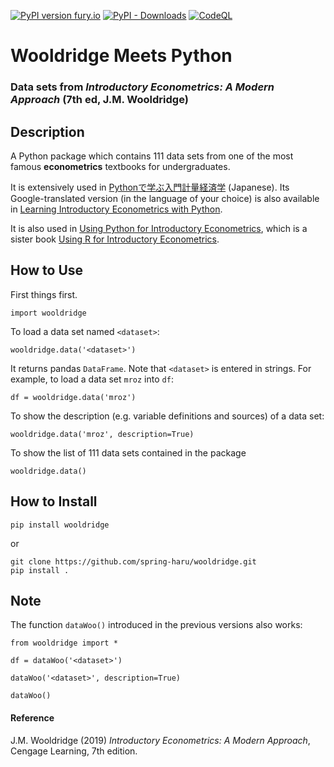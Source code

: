 [![PyPI version fury.io](https://badge.fury.io/py/wooldridge.svg)](https://pypi.python.org/pypi/wooldridge/)
[![PyPI - Downloads](https://img.shields.io/pypi/dm/wooldridge)](https://pypi.python.org/pypi/wooldridge/)
[![CodeQL](https://github.com/spring-haru/wooldridge/actions/workflows/codeql-analysis.yml/badge.svg)](https://github.com/spring-haru/wooldridge/actions?query=workflow%codeql-analysis)

# Wooldridge Meets Python
### Data sets from _Introductory Econometrics: A Modern Approach_ (7th ed, J.M. Wooldridge)

## Description
A Python package which contains 111 data sets from one of the most famous **econometrics** textbooks for undergraduates.

It is extensively used in [Pythonで学ぶ入門計量経済学](https://py4etrics.github.io) (Japanese). Its Google-translated version (in the language of your choice) is also available in [Learning Introductory Econometrics with Python](https://translate.google.com/translate?sl=auto&tl=en&u=https://py4etrics.github.io).

It is also used in [Using Python for Introductory Econometrics](http://www.upfie.net), which is a sister book [Using R for Introductory Econometrics](http://www.urfie.net).

## How to Use
First things first.
```
import wooldridge
```
To load a data set named `<dataset>`:
```
wooldridge.data('<dataset>')
```
It returns pandas `DataFrame`. Note that `<dataset>` is entered in strings. For example, to load a data set `mroz` into `df`:
```
df = wooldridge.data('mroz')
```
To show the description (e.g. variable definitions and sources) of a data set:
```
wooldridge.data('mroz', description=True)
```
To show the list of 111 data sets contained in the package
```
wooldridge.data()
```

## How to Install
```
pip install wooldridge
```
or
```
git clone https://github.com/spring-haru/wooldridge.git
pip install .
```

## Note
The function `dataWoo()` introduced in the previous versions also works:
```
from wooldridge import *

df = dataWoo('<dataset>')

dataWoo('<dataset>', description=True)

dataWoo()
```

#### Reference
J.M. Wooldridge (2019) _Introductory Econometrics: A Modern Approach_, Cengage Learning, 7th edition.
